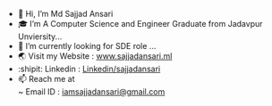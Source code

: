 - 👋 Hi, I’m Md Sajjad Ansari
- :mortar_board: I’m A Computer Science and Engineer Graduate from Jadavpur Unviersity...
- 👀 I’m currently looking for SDE role ...
- :earth_asia: Visit my Website : www.sajjadansari.ml
- :shipit: Linkedin : <a href="https://www.linkedin.com/in/sajjadansari/" target="_blank"> Linkedin/sajjadansari </a>
- 📫 Reach me at </br>
  ~ Email ID : <a href="mailto:iamsajjadansari@gmail.com"> iamsajjadansari@gmail.com </a> 

<!--- - 🌱 I’m currently looking for SDE role ... --->
<!---
mdsajjadansari/mdsajjadansari is a ✨ special ✨ repository because its `README.md` (this file) appears on your GitHub profile.
You can click the Preview link to take a look at your changes.
--->
